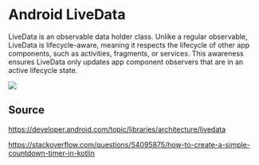 # Android LiveData


LiveData is an observable data holder class. Unlike a regular observable, LiveData is lifecycle-aware, meaning it respects the lifecycle of other app components, such as activities, fragments, or services. This awareness ensures LiveData only updates app component observers that are in an active lifecycle state.<dt>


  ![](images/livedata.gif) <dt>
  
  ## Source 
  https://developer.android.com/topic/libraries/architecture/livedata <dt>
  https://stackoverflow.com/questions/54095875/how-to-create-a-simple-countdown-timer-in-kotlin <dt>

